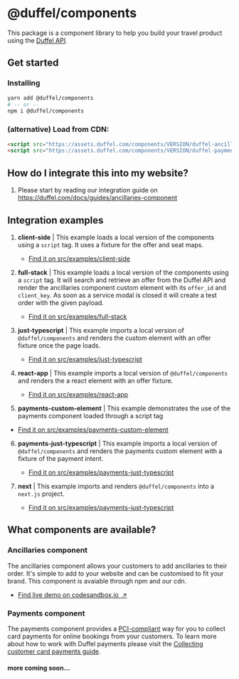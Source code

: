 # @duffel/components

This package is a component library to help you build your travel product using the [Duffel API](https://duffel.com/docs).

## Get started

### Installing

```sh
yarn add @duffel/components
# -- or --
npm i @duffel/components
```

### (alternative) Load from CDN:

```html
<script src="https://assets.duffel.com/components/VERSION/duffel-ancillaries.js"></script>
<script src="https://assets.duffel.com/components/VERSION/duffel-payments.js"></script>
```

## How do I integrate this into my website?

1. Please start by reading our integration guide on https://duffel.com/docs/guides/ancillaries-component

## Integration examples

1. **client-side** | This example loads a local version of the components using a `script` tag. It uses a fixture for the offer and seat maps.

   - [Find it on src/examples/client-side](src/examples/client-side)

2. **full-stack** | This example loads a local version of the components using a `script` tag. It will search and retrieve an offer from the Duffel API and render the ancillaries component custom element with its `offer_id` and `client_key`. As soon as a service modal is closed it will create a test order with the given payload.

   - [Find it on src/examples/full-stack](src/examples/full-stack)

3. **just-typescript** | This example imports a local version of `@duffel/components` and renders the custom element with an offer fixture once the page loads.

   - [Find it on src/examples/just-typescript](src/examples/just-typescript)

4. **react-app** | This example imports a local version of `@duffel/components` and renders the a react element with an offer fixture.

   - [Find it on src/examples/react-app](src/examples/react-app)

5. **payments-custom-element** | This example demonstrates the use of the payments component loaded through a script tag

- [Find it on src/examples/payments-custom-element](src/examples/payments-custom-element)

6. **payments-just-typescript** | This example imports a local version of `@duffel/components` and renders the payments custom element with a fixture of the payment intent.

   - [Find it on src/examples/payments-just-typescript](src/examples/payments-just-typescript)

7. **next** | This example imports and renders `@duffel/components` into a `next.js` project.

   - [Find it on src/examples/payments-just-typescript](src/examples/next)

## What components are available?

### Ancillaries component

The ancillaries component allows your customers to add ancillaries to their order. It's simple to add to your website and can be customised to fit your brand. This component is avaiable through npm and our cdn.

- [Find live demo on codesandbox.io&nbsp;&nbsp;↗](https://codesandbox.io/s/duffel-ancillaries-example-1nxuu7)

### Payments component

The payments component provides a [PCI-compliant](https://help.duffel.com/hc/en-gb/articles/4409049543058) way for you to collect card payments for online bookings from your customers. To learn more about how to work with Duffel payments please visit the [Collecting customer card payments guide](https://duffel.com/docs/guides/collecting-customer-card-payments).

#### more coming soon...
